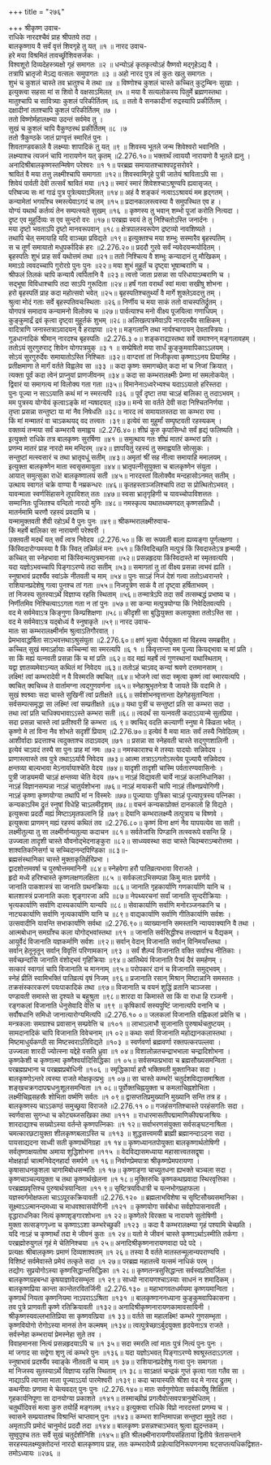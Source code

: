 +++
title = "२७६"

+++
श्रीकृष्ण उवाच-  
राधिके नारदश्चैवं प्राह श्रीपतये तदा ।  
बालकृष्णाय वै सर्वं वृत्तं शिवगृहे तु यत् ॥१ ॥
नारद उवाच-  
हरे मया विश्रमितं तावच्छ्रीशिवसर्जकः ।  
विश्वशूरो दिव्यदेहस्त्र्यक्षो गृहं समागतः ॥२ ॥
धन्योऽहं कृतकृत्योऽहं वैष्णवो मद्गृहेऽद्य वै ।  
तत्रापि भ्रातृजो मेऽद्य वत्सलः समुपागतः ॥३ ॥
अहो नारद पुत्र त्वं कुतः खलु समागतः ।  
शुभं च कुशलं चास्ते तव भ्रातुश्च मे तथा ॥४ ॥
विष्णोश्च कुशलं चास्ते कच्चित् कुटुम्बिनः सुखाः ।  
इत्युक्त्वा सहसा मां स शिवो वै वक्षसाऽमिलत् ॥५ ॥
मया वै सत्यलोकस्य पितुर्मे ब्रह्मणस्तथा ।  
मातुश्चापि च सावित्र्याः कुशलं परिकीर्तितम् ॥६ ॥
ततो वै सनकादीनां रुद्रस्यापि प्रकीर्तितम् ।  
दक्षादीनां ततश्चापि कुशलं परिकीर्तितम् ॥७ ।  
ततो विष्णोर्महालक्ष्म्या उदन्तं सर्वमेव तु ।  
सुखं च कुशलं चापि वैकुण्ठस्थं प्रकीर्तितम् ॥८ ।७  
ततो त्रैकुण्ठके जातं प्राग्वृत्तं स्मारितं पुनः ।  
शिवताण्डवकाले वै लक्ष्म्याः शापादिकं तु यत् ॥९ ॥
शिवस्य भूतले जन्म शिवेश्वरो भवानिति ।  
लक्ष्म्याश्च त्यजनं चापि नारायणेन यत् कृतम् ॥2.276.१०॥
भक्तार्थं त्वाययौ नारायणो वै भूतले ह्यनु ।  
अनादिश्रीबालकृष्णस्तन्मिषेण परेश्वरः ॥१ १॥
परब्रह्म समायातश्चाश्वपट्टसरोवरे ।  
श्रावितं वै मया तत्तु लक्ष्मीश्चापि समागता ॥१२॥
शिवस्वामिगृहे पुत्री जातेयं श्राविताऽपि सा ।  
शिवेयं पार्वती देवी तत्सर्वं श्रावितं मया ॥१३॥
स्मारं स्मारं शिवेशश्चाऽश्रूण्यपि ह्यवासृजत् ।  
परिष्वज्य सः मां गाढं पुत्र पुत्रेत्यवाऽमिलत् ॥१४॥
अहं वै शङ्करं नत्वाऽऽश्रावयं मम हृद्गतम् ।  
कन्यामेतां भगवाँश्च स्मस्त्येवाऽगदं च तम् ॥१५॥
प्रदानकालस्त्वस्या वै समुपस्थित एव ह ।  
योग्यं यथार्थं कर्तव्यं तेन सम्पत्स्यते सुखम् ॥१६ ॥
कृष्णस्य तु भवान् शम्भो पूजां करोति नित्यदा ।  
दृष्ट एव मुहुर्दिव्यः स एव सुन्दरो वरः ॥१७॥
परब्रह्म स्वयं ते तु निश्चितोऽस्ति जनार्दनः ।  
मया दृष्टो भवताऽपि दृष्टो मानवरूपवान् ॥१८॥
क्षेत्रपालस्वरूपेण द्रष्टव्यो नावशिष्यते ।  
तथापि चेत् समायाहि यदि वाञ्च्छा प्रविद्यते ॥१९॥
इत्युक्तश्च मया शम्भुः सस्मारैव बृहस्पतिम् ।  
स च तूर्णं समायातो मधुपर्कादिकं हरः ॥2.276.२०॥
प्रददौ गुरवे सर्वं न्यवेदयन्मयोदितम् ।  
बृहस्पतिः शुभं प्राह सर्वं यथोत्तमं तथा ॥२१॥
ततो निश्चित्य वै शम्भुः कन्यादानं तु मौखिकम् ।  
ममाऽग्रे त्ववदच्चापि गुरोरग्रे पुनः पुनः ॥२२॥
मया शुभं मुहूर्तं च दृष्ट्वा भूषाम्बराणि च ।  
श्रीफलं तिलकं चापि कन्यायै त्वर्पितानि वै ॥२३॥
त्वत्तो जाता प्रसन्ना सा परिधायाऽम्बराणि च ।  
सद्भूषा विविधाश्चापि तदा साऽपि गुरूदिता ॥२४॥
हर्षं गता वरार्थां स्वां मत्वा सखीषु शोभना ।  
हरो बृहस्पतिं प्राह कदा महोत्सवो भवेत् ॥२५॥
बृहस्पतिश्चतुर्थ्यां वै मार्गे शुक्लेऽवदत्तु तम् ।  
श्रुत्वा मोदं गताः सर्वे बृहस्पतिवचःस्थिताः ॥२६॥
निर्णीय च मया साकं ततो वाचस्पतिर्द्रुतम् ।  
योगपत्रं समादाय कन्यामनो विलोक्य च ॥२७॥
पार्वत्याश्च मनो वीक्ष्य पूजयित्वा गणाधिपम् ।  
कुङ्कुमार्द्रं द्रवं कृत्वा दृष्ट्वा मुहूर्तकं शुभम् ॥२८॥
अलिखत्पत्रमेवाऽपि नारदस्यैव साक्षिकम् ।  
वादित्राणि जनास्तत्राऽवादयन् वै हराज्ञया ॥२९॥
मङ्गलानि तथा नार्यश्चागायन् देवतास्त्रियः ।  
गूडधानादिकं श्रीमान् नारदश्च बृहस्पतिः ॥2.276.३ ०॥
शङ्कराद्यास्तथा सर्वे समाश्नन् मङ्गलावहम् ।  
ततोऽयं सुरगुरुराट् शिवेन योगपत्रयुक् ॥३ १ ॥
सम्प्रेषितो मया सार्धं कुङ्कुमवापिकाऽऽलयम् ।  
सोऽयं सुरगुरुर्देवः समायातोऽस्ति निश्चितः ॥३२॥
वाग्दत्तां तां निजीकृत्वा कृष्णाऽऽनय प्रियामिह ।  
प्रतीक्षमाणा ते मार्गं वर्तते विह्वलेव सा ॥३३ ॥
कदा कृष्णः समागच्छेत् कदा मां च निजां क्रियात् ।  
त्यक्ता पूर्वं कदा त्वेनं प्राप्नुयां प्राणजीवनम् ॥३४॥
कदा सा कम्भरालक्ष्मीः प्रेम्णा मां समलोकयेत् ।  
द्विवारं या समागत्य मां विलोक्य गता गता ॥३५॥
विमानेनाऽध्वरेभ्यश्च यदाऽऽयातो हरिस्तदा ।  
पुनः पूज्या न साऽऽयाति कथं मां न स्मरत्यपि ॥३६ ॥
पूर्वं दृष्टा तया चाऽहं बालिका तु तदाऽभवम् ।  
मम पुत्रस्य योग्येयं कृत्वाऽङ्के मां न्यषादयत् ॥३७॥
मन्ये सा वर्तते देवी सदा निश्चितनिर्णया ।  
तृप्ता प्रसन्ना सन्तुष्टा या मां नैव निषेधति ॥३८॥
नारद त्वं समायातस्तदा सा कम्भरा रमा ।  
किं मां मन्मातरं वा चाऽकथयद् वद तत्त्वतः ।३९॥
इत्येवं सा मुहुर्मां सम्पृष्टवती रहस्यकम् ।  
वक्तव्यं तन्मया सर्वं कम्भरायै समाह्वय ॥2.276.४०॥
शीघ्रं कुरु कृपासिन्धो सर्वं हृद्यं फलिष्यति ।  
इत्युक्तो राधिके तत्र बालकृष्णः सुरर्षिणा ॥४१ ॥
समुत्थाय गतः शीघ्रं मातरं कम्भरां प्रति ।  
प्रणम्य मातरं प्राह नारदो मम मन्दिरम् ॥४२॥
ज्ञापयितुं रहस्यं तु समाह्वयति सोत्सुकः ।  
सन्तुष्टां मत्स्वसारं च तथा भ्रातृवधूं सतीम् ॥४३॥
अमृतां श्रीं सह नीत्वा समायाहि ममालयम् ।  
इत्युक्ता बालकृष्णेन माता स्वसृसमायुता ॥४४॥
भ्रातृपत्नीसुयुक्ता च बालकृष्णेन संयुता ।  
आयात् समुत्सुका राधे! बालकृष्णालयं सती ॥४५॥
नारदस्तां विलोक्यैव मन्दहासोऽनमत् सतीम् ।  
उत्थाय स्वागतं चक्रे वाण्या वै नम्रकन्धरः ॥४६॥
कृतहस्ताञ्जलिश्चापि तदा स प्रोत्थितोऽभवत् ।  
यावन्माता स्वर्णसिंहासने तूपाविशत् ततः ॥४७॥
स्वसा भ्रातृगृहिणी च यावच्चोपाविशत्ततः ।  
सम्मानितः पूजितश्च वन्दितो नारदो मुनिः ॥४८॥
नमस्कृत्य यथातथ्यमगदत् कृष्णसन्निधौ ।  
मातर्नमामि चरणौ रहस्यं प्रवदामि च ।  
यन्मामुक्तवती शैवी रहोऽर्थं वै पुनः पुनः ॥४९॥
श्रीकम्भरालक्ष्मीरुवाच-  
किं महर्षे बालिका सा नारायणी परेश्वरी ।  
उक्तवती मदर्थं यत् सर्वं त्वत्र निवेदय ॥2.276.५०॥
किं सा रूपवती बाला ह्यव्यङ्गा पूर्णलक्षणा ।  
किंस्विदारोग्यमस्या वै किं स्वित् तन्निर्मलं मनः ॥५१॥
किंस्विदिच्छति मत्पुत्रं किं स्विदास्तेऽत्र हृन्मयी ।  
कच्चित् सा स्नेहभावा मां किंस्विन्मत्पुत्रमानसा ॥५२॥
प्रसन्नहृदया किंस्विदास्ते मां स्मृतवत्यपि ।  
यदा यज्ञोऽभवच्चापि पिङ्गाऽरण्ये तदा सतीम् ॥५३॥
समागतां तु तां वीक्ष्य प्रसन्ना त्वभवं ह्यति ।  
स्नुषाभावं प्रदर्श्यैव स्वांऽके नीतवती च माम् ॥५४॥
पुनः साऽहं निजं देशं गत्वा ततोऽध्वरान्तरे ।  
राशियानप्रदेशेषु गत्वा पुनश्च तां गता ॥५५॥
निजपुत्रेण साकं वै तां दृष्ट्वा हर्षिताभवम् ।  
तां निजस्य सुतस्याऽर्थे विज्ञाप्य रहसि स्थिताम् ॥५६॥
तन्मात्रेऽपि तदा सर्वं तत्सम्बद्धं प्रभाष्य च ।  
निर्णीतमिव निश्चित्याऽऽगता गता न तां पुनः ॥५७॥
सा कन्या मत्पुत्रयोग्या किं निवेदितवत्यपि ।  
वद मे सर्वमेवाऽत्र किङ्गुणा किम्प्रशिक्षणा ॥५८॥
कीदृशी सा बुद्धियुक्ता कलायुक्ता ततोऽस्ति सा ।  
वद मे सर्वमेवाऽत्र यद्बोध्यं वै स्नुषाकृते ॥५९॥
नारद उवाच-  
मातः सा कम्भरालक्ष्मीर्नाम श्रुत्वाऽतिगौरवात् ।  
प्रेमभावाद्धर्षिता साऽभवत्तथाऽश्रुसंयुता ॥2.276.६०॥
क्षणं भूत्वा धैर्ययुक्ता मां विहस्य समब्रवीत् ।  
कच्चित् सुखं ममाऽर्हायाः कच्चिन्मां सा स्मरत्यपि ॥६ १ ॥
किंवृत्तान्ता मम पूज्या कियद्भावा च मां प्रति ।  
सा किं मह्यं यत्नवती प्रसन्ना किं च मां प्रति ॥६२॥
वद मह्यं महर्षे त्वं गुणस्थानां यथास्थिताम् ।  
यद्वा ज्ञातव्यमेवाऽन्यत् कथितं मां निवेदय ॥६३॥
ततोऽहं चाऽवद् कन्यां श्रवणे दत्तमानसाम् ।  
लक्ष्मि! त्वां कम्भरादेवी न वै विस्मरति क्वचित् ॥६४॥
भोजने त्वां सदा स्मृत्वा कृष्णं त्वां स्मारयत्यपि ।  
क्वचित् क्वचिच्च ते वार्तामग्ना त्वद्गुणवर्णना ॥६५॥
स्नेहाश्रुभृतनेत्रा वै जायते किं वदामि ते ।  
सुखं श्वश्र्वाः सदा चास्ते सुखिनीं त्वां प्रतीक्षते ॥६६॥
सर्वशोभनवृत्तान्ता देहगेहसुतान्विता ।  
सर्वसम्पत्समृद्धा सा लक्ष्मि! त्वां सम्प्रतीक्षते ॥६७॥
यथा पुत्रीं च सन्तुष्टां प्रति सा कम्भरा सदा ।  
तथा त्वां प्रति चाधिक्यभावाऽऽस्ते कम्भरा सती ॥६८॥
त्वदर्थं सा यत्नवती कदाऽऽयान्मे सुतप्रिया ।  
सदा प्रसन्ना चास्ते त्वां प्रतीश्वरी हि कम्भरा ॥६ ९॥
क्वचिद् वदति कल्याणी स्नुषा मे किंव्रता भवेत् ।  
कृष्णो मे तां विना नैव शोभते सदृशीं प्रियाम् ॥2.276.७०॥
इत्येवं वै मया मातः सर्वं तस्यै निवेदितम् ।  
आशीर्वादाः प्रदत्ताश्च त्वदुक्ताश्च तदाऽवदम् ॥७१ ॥
प्रसन्ना सा स्नेहवती चास्ते सद्गुणशालिनी ।  
इत्येवं चाऽवदं तस्यै सा पुनः प्राह मां नमः ॥७२॥
नमस्काराश्च मे तस्याः पादयोः सन्निवेदय ।  
प्राणास्त्वास्ते तव पुत्रे तथाऽऽर्यायै निवेदय ॥७३॥
आत्मा तत्राऽऽगतोऽस्त्येव पूज्यायै सन्निवेदय ।  
क्षन्तव्या बाल्यभावा मेऽनार्यायाश्चेति वेदय ॥७४॥
यादृशी तादृशी चास्मि पर्वतारण्यवासिनोः ।  
पुत्री जाड्यमयी चाऽहं क्षन्तव्या चेति वेदय ॥७५॥
नाऽहं विद्यावती चार्ये नाऽहं कलानिधानिका ।  
नाऽहं विज्ञानसम्पन्ना नाऽहं चातुर्यशोभना ॥७६॥
नाऽहं मायाकरी चापि नाऽहं तीक्ष्णप्रयोगिणी।  
नाऽहं कृष्णा कृष्णयोग्या तथापि मां न विस्मरेः ॥७७॥
पूज्यायाः पुत्रिका चाऽहं पूज्यापुत्रस्य पत्निका ।  
कन्यकाऽस्मि द्रुतं स्नुषां विधेहि चाऽलमीदृशम् ॥७८॥
वचनं कन्यकाप्रोक्तं दानकालो हि विद्यते ।  
इत्युक्त्वा प्रददौ मह्यं मिष्टाऽमृतफलानि हि ॥७९॥
देयानि कम्भरालक्ष्म्यै तत्पुत्राय च विष्णवे ।  
इत्युक्त्वा प्राणमन् मह्यं रहस्यं कथितं तव ॥2.276.८०॥
कृष्णं विना क्षणं नैव यापयत्येव सा सती ।  
लक्ष्मीतुल्या तु सा लक्ष्मीर्नान्यतुल्या कदाचन ॥८१॥
सर्वतेजांसि पिण्डानि तत्स्वरूपे वसन्ति हि ।  
उज्ज्वला तादृशी चास्ते यौवनोद्भेदनाङ्कुरा ॥८२॥
साध्व्यवस्था सदा चास्ते चिदम्बराऽम्बरोत्तमा ।  
शाश्वतिकनिसर्गा च सच्चिदानन्दपिण्डिका ॥८३॥-  
ब्रह्मसंस्थानिका चास्ते मुक्ताकृतिर्हरिप्रभा ।  
द्वादशोत्तमवर्षा च पुरुषोत्तममानिनी ॥८४॥
स्नेहवेगा हरौ पातिव्रत्यभावा विराजते ।  
हृदो मध्ये हरिश्चास्ते कृष्णलक्षणलक्षिता ॥८५ ॥
सर्वकलाऽभिसम्पन्ना किमु मातः प्रवर्णये ।  
जानाति पाकशास्त्रं सा जानाति ग्रथनक्रियाः ॥८६॥
जानाति गृहकार्याणि गणकार्याणि यानि च ।  
बालशास्त्रं प्रजानाति कलाः शृङ्गारजा अपि ॥८७॥
नेपथ्यरचनां सर्वां जानाति सुन्दरीक्रियाः ।  
भृत्यकार्याणि सर्वाणि दास्यकार्याणि यान्यपि ॥८८॥
सेवाकार्याणि सर्वाणि मनोरञ्जनकानि च ।  
नाट्यकार्याणि सर्वाणि नृत्यकार्याणि यानि च ॥८९॥
वाद्यकार्याणि सर्वाणि गीतिकार्याणि सर्वशः ।  
उत्सवादीनि यावन्ति सभाकार्याणि सर्वथा ॥2.276.९०॥
व्याख्यानानि समस्तानि न्यायवाक्यानि वै तथा ।  
आत्मबोधान् समग्राँश्च कला योगोद्भवांस्तथा ॥९१ ॥
जानाति सर्वसिद्धीश्च तत्त्वज्ञानं च वैद्यकम् ।  
आयुर्वेदं विजानाति यज्ञकर्माणि सर्वशः ॥९२॥
सर्वान् वेदान् विजानाति सर्वान् विनिमयाँस्तथा ।  
सर्वान् हेतूनृतून् सर्वान् विवृत्तिं परिणामकान् ॥९३ ॥
सर्वं शैल्प्यं विजानाति वक्ति सर्वाश्च नीतिकाः ।  
सर्वच्छन्दांसि जानाति वंशोद्भवं गृहिक्रियाः ॥९४॥
आतिथेयं विजानाति पैत्र्यं दैवं समर्हणम् ।  
सत्कारं स्वागतं चापि विजानाति च माननाम् ॥९५॥
परोपकारं दानं च विजानाति समुद्भवम् ।  
स्नेहं प्रीतिं स्वामिभक्तिं पातिव्रत्यं वृषं निजम् ॥९६॥
प्रजानाति रसान् मिश्रान् मिष्टान्नानि समस्ततः ।  
तक्रसंस्कारकरणं पयःपाकादिकं तथा ॥९७॥
विजानाति च वयनं शुद्धिं व्रतानि चाञ्जसा ।  
पण्डावती समास्ते सा दृश्यते च बहुश्रुता ॥९८॥
शारदा वा किमास्ते सा किं वा राधा हि रञ्जनी ।  
रङ्गकलां विजानाति धेनुसेवादि वेत्ति च ॥९९ ॥
कृषिकार्यं सस्यपुष्टिं जानात्यपि वनानि च ।  
सर्वौषधानि समिधो जानात्यारोग्यमित्यपि ॥2.276.१० ०॥
जलकलां विजानाति वह्निकलां प्रवेत्ति च ।  
मन्त्रकलाः समग्राश्च प्रवासान् सम्प्रवेत्ति च ॥१०१ ॥
लाभाऽलाभौ सुजानाति पुरुषार्थचतुष्टयम् ।  
सामदानादिकं चापि विजानाति विवेचनाम् ॥१ ०२॥
कथाः सर्वा विजानाति महोद्यानकलास्तथा ।  
मिष्टमाधुर्यकण्ठी सा मिष्टस्वराऽतिविद्यते ॥१०३ ॥
स्वर्णवर्णा ब्रह्मवर्णा रक्तपत्करपल्लवा ।  
उज्ज्वला शारदी ज्योत्स्ना यद्देहे वसति ध्रुवा ॥१ ०४॥
विशालोन्नतचन्द्राभभाला चन्द्रादिशोभना ।  
कृष्णकेशी च कृष्णात्मा कृष्णैश्वर्यादिसिद्धिका ॥१ ०५॥
सर्वसम्पत्प्रभावा च ब्रह्मसौख्यसमन्विता ।  
परब्रह्मप्रभाना च परब्रह्मप्रबोधिनी ॥१०६ ॥
स्मृद्धिकार्या हरौ भक्तिमती मुक्तानिका सदा ।  
बालकृष्णोऽन्तरे त्वस्या राजते मोक्षकृत्प्रभुः ॥१ ०७॥
सा चास्ते कम्भरे! चतुर्दशविद्यासमाश्रिता ।  
शङ्खचक्रगदापद्मधनुःशूलसमन्विता ॥१ ०८॥
पूर्वोक्तचिह्नयुक्ता च कमलाचिह्नशोभिता ।  
लक्ष्मीचिह्नसहस्रैः शोभिता वर्ष्मणि सर्वतः ॥१ ०९॥
द्वासप्ततिप्रमुख्यानि मुख्यानि सन्ति तत्र ह ।  
बालकृष्णस्य चाऽऽकण्ठं समुच्छ्रया विराजते ॥2.276.११ ०॥
गजहंसगतिश्चास्ते परहंसगतिः सदा ।  
स्वर्णवासा सुगन्धा च कोट्यब्जसखिका तथा ॥१११ ॥
राधारमासतीपद्मामाणिकीपद्मजाश्रियः ।  
शारदाद्याश्च सख्योऽस्या वर्तन्ते कृष्णपत्निकाः ॥१ १२॥
सर्वाभरणसंयुक्ता सर्वसङ्घटनाश्रिता ।  
चमत्कारछटायुक्ता शीलकृष्णबलाऽस्ति च ॥११३ ॥
शुद्धसत्त्वमयी ब्राह्मी ब्रह्मानन्दाऽदना सदा ।  
पायसाद्यदना साध्वी सती कृष्णार्थनिग्रहा ॥१ १४॥
कृष्णध्यानतपोयुक्ता बालकृष्णार्थतोषिणी ।  
सर्वतृष्णाक्षयतोषा अमाया शुद्धिशोभना ॥११५ ॥
वेदविद्यासमध्याया महासात्त्वतसद्वृषा ।  
मोक्षहार्ढा चात्मनिवेद्नहार्दा समर्पणे ॥१ १६॥
निर्वाणप्रेमपात्रा श्रीकृष्णप्रेमपरायणा ।  
कृषासाधनकुशला चागामिबोधसन्मतिः ॥१ १७॥
कृष्णाङ्गा चाच्युतधना ह्यभक्ते चञ्चला सदा ।  
कृष्णचाञ्चल्ययुक्ता च तथा कृष्णार्थखेलना ॥१ १८॥
मुक्तिरुचिः कृष्णकथाप्रवादा स्थिरवृत्तिका ।  
परब्रह्मप्रवृत्तिश्च पुरुषार्थत्रयान्विता ॥११ ९॥
सृष्टित्रयविधात्री च यत्नभोगप्रहाफला ।  
यज्ञस्वर्गमोक्षफला चाऽऽपूरकक्रियावती ॥2.276.१२० ॥
ब्रह्मलाभविशेषा च सृष्टिसौख्यसमानिका ।  
सूक्ष्माऽऽत्मानन्दमध्या च माधवश्वासयोगिनी ॥१२१ ॥
कृष्णयोगा सर्वबोधा सर्वज्ञोपासनावती ।  
वृद्धाराधनिका नित्यं कृष्णशृङ्गारशोभना ॥१ २२॥
कृष्णेतरे विरक्ता च नारायणे सुतोषिणी ।  
मुक्ता सत्सङ्गगृध्ना च कृष्णाऽऽशा कम्भरेच्छुकी ॥१२३ ॥
कदा वै कम्भरालक्ष्म्या गृहं पश्यामि चेच्छति ।  
यदि नाऽहं च कृष्णार्थां तदा मे जीवनं कुतः ॥१ २४॥
यतो मे जीवनं चास्ते कृष्णाऽर्थाऽस्मीति तर्कगा ।  
परब्रह्मोरुयुगलं गृहं मे चेतिनिश्चया ॥१ २५॥
अनादिश्रीकृष्णनारायणवादा पदे पदे ।  
प्रत्यक्षः श्रीबालकृष्णः प्रमाणं दिव्यशाश्वतम् ॥१ २६॥
तस्या वै वर्तते मातस्तन्मूलान्यपराण्यपि ।  
विशिष्टं सर्वमेवास्ते प्रमेयं तत्कृते सदा ॥१ २७॥
परब्रह्म महातत्त्वॆ यत्समं नाधिकं परम् ।  
तद्योगः सुप्रयोगोऽस्या कृष्णसिद्धान्तसिद्धिका ॥१ २८॥
कृष्णतन्त्रसुसिद्धान्ता सर्वस्वप्रतिवर्जिता ।  
बालकृष्णग्रहबन्धा कृषयाज्ञावेदसम्भृता ॥१ २९॥
साध्यो नारायणश्चाऽस्याः साधनं न शमादिकम् ।  
बालकृष्णप्रिया कान्ता कान्तेतरवितर्जिनी ॥2.276.१३० ॥
महाभागवतधर्मयमा कृष्णयमान्विता ।  
कृष्णार्थं नियता कृष्णनियमा नाऽपराऽऽश्रिता ॥१३१ ॥
बालकृष्णाननध्याना कुङ्कुमवापिकासना ।  
तव पुत्रे प्राणवती कृष्णे रतिक्रियावती ॥१३२॥
अनादिश्रीकृष्णनारायणकामावसायिनी ।  
श्रीकृष्णस्यवल्लभातिप्रिया सा कृष्णवत्प्रिया ॥१ ३३॥
वर्तते सा महालक्ष्मि! कम्भरे गुणसम्भृता ।  
कृष्णवियोगो रोगोऽस्या मानसं तेन कल्मषम् ॥१३४॥
त्वत्पुत्रेच्छाऽर्बुदयुक्ता हृदयेनाऽत्र राजते ।  
सर्वस्नेहा कम्भरायां प्रेमस्नेहा सुते तव ।  
विवाहमानसा नित्यं प्रसन्नहृदयाऽपि च ॥१ ३५॥
सदा स्मरति त्वां मातः पुत्रं नित्यं पुनः पुनः ।  
मां जगाद सा सद्वेगा शृणु त्वं कम्भरे पुनः ॥१३६॥
यदा यज्ञोऽभवत् पिङ्गाऽरण्ये श्वश्रूस्तदाऽऽगता ।  
स्नुषाभावं प्रदर्श्यैव स्वाङ्के नीतवती च माम् ॥१ ३७॥
राशियानप्रदेशेषु गत्वा पुनः समागता ।  
मां निजस्य सुतस्याऽर्थे विज्ञाप्य रहसि स्थिताम् ॥१ ३८॥
साऽक्षतं चन्द्रकं गुप्तं कृत्वा गता गतैव सा ।  
नाद्याऽपि त्वागता माता पूज्याऽऽर्या पारमेश्वरी ॥१३९॥
कदा चायास्यति श्रीशा वद मे नारद द्रुतम् ।  
कथनीयाः प्रणामा मे चेत्यवदत् पुनः पुनः ॥2.276.१४०॥
मातः सर्वगुणोपेता सर्वकार्येषु शिक्षिता ।  
गृहकार्यनिपूणा सा दानयोग्या प्रकाशते ॥१४१॥
तस्माच्छीघ्रं प्रगत्वैवोत्सवपत्रानुबोधितम् ।  
चतुर्थीदिवसं मत्वा कुरु तयोर्हि मङ्गलम् ॥१४२॥
इत्युक्त्वा राधिके विप्रो नारदस्तां प्रणम्य च ।  
स्वासने सम्प्रयातश्च विश्रान्तिं चाप्तवान् पुनः ॥१४३॥
कम्भरा शान्तिमापन्ना सन्तुष्टा मुमुदे तदा ।  
अमृताऽपि प्रमोदं चानुमोदं प्रददौ तदा ॥१४४॥
बालकृष्णः प्रसन्नश्चाऽभवत् श्रुत्वा ह्युदन्तकम् ।  
सुष्वुपुश्च ततः सर्वे सुखं चतुर्दशीनिशि ॥१४५॥
इति श्रीलक्ष्मीनारायणीयसंहितायां द्वितीये त्रेतासन्ताने सरहस्यलक्ष्म्युक्तोदन्तं नारदो बालकृष्णाय प्राह, ततः कम्भरादेव्यै प्राहेत्यादिनिरूपणनामा षट्सप्तत्यधिकद्विशत-  
तमोऽध्यायः ॥२७६ ॥
    
